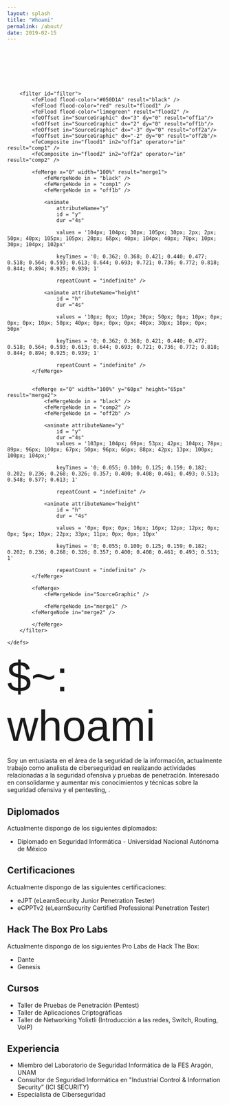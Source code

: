 ```yaml
---
layout: splash
title: "Whoami"
permalink: /about/
date: 2019-02-15
---
```

<html>
 <link rel="shortcut icon" type="image/x-icon" href="/assets/images/candado.png" />
<style>
@import "compass/css3";

@import url(https://fonts.googleapis.com/css?family=Share+Tech+Mono);



#.info {
  color: white;
  font:1em/1 sans-serif;
  text-align: center;
}

#.info a{
  color: white;
}

svg{
  width: 600px;
  height: 120px;
  display: block;
  position: relative;
  overflow: hidden; 
  margin: 0 auto;
 background:#050D1A; 
}

@media (max-width: 767.5px) {
svg{
  width: 300px;
  height: 60px;
  display: block;
  position: relative;
  overflow: hidden;
  margin: 0 auto;
 background:#050D1A;

}
}

@media (max-width: 575.5px){

svg{
  width: 300px;
  height: 60px;
  display: block;
  position: relative;
  overflow: hidden;
  margin: 0 auto;
 background:#050D1A;
 
}
}

}
</style>
<body>

<svg version="1.1" id="Ebene_1" xmlns="http://www.w3.org/2000/svg" xmlns:xlink="http://www.w3.org/1999/xlink" width="600px" height="100px" viewBox="0 0 600 100">
<style type="text/css">

<![CDATA[

	text {
		filter: url(#filter);
		fill: white;
    	font-family: 'Share Tech Mono', sans-serif;
    	font-size: 100px;
		-webkit-font-smoothing: antialiased;
		-moz-osx-font-smoothing: grayscale;
     		}
]]>
</style>
	<defs>

		<filter id="filter">
		    <feFlood flood-color="#050D1A" result="black" />
		    <feFlood flood-color="red" result="flood1" />
		    <feFlood flood-color="limegreen" result="flood2" />
			<feOffset in="SourceGraphic" dx="3" dy="0" result="off1a"/>
			<feOffset in="SourceGraphic" dx="2" dy="0" result="off1b"/>
			<feOffset in="SourceGraphic" dx="-3" dy="0" result="off2a"/>
			<feOffset in="SourceGraphic" dx="-2" dy="0" result="off2b"/>
		    <feComposite in="flood1" in2="off1a" operator="in"  result="comp1" />
		    <feComposite in="flood2" in2="off2a" operator="in" result="comp2" />

 		  	<feMerge x="0" width="100%" result="merge1">
				<feMergeNode in = "black" />
				<feMergeNode in = "comp1" />
				<feMergeNode in = "off1b" />

				<animate 
					attributeName="y" 
		    		id = "y"
		    		dur ="4s"
		    		
		    		values = '104px; 104px; 30px; 105px; 30px; 2px; 2px; 50px; 40px; 105px; 105px; 20px; 6ßpx; 40px; 104px; 40px; 70px; 10px; 30px; 104px; 102px'

		    		keyTimes = '0; 0.362; 0.368; 0.421; 0.440; 0.477; 0.518; 0.564; 0.593; 0.613; 0.644; 0.693; 0.721; 0.736; 0.772; 0.818; 0.844; 0.894; 0.925; 0.939; 1'

		    		repeatCount = "indefinite" />
 
				<animate attributeName="height" 
		    		id = "h" 
		    		dur ="4s"
		    		
		    		values = '10px; 0px; 10px; 30px; 50px; 0px; 10px; 0px; 0px; 0px; 10px; 50px; 40px; 0px; 0px; 0px; 40px; 30px; 10px; 0px; 50px'

		    		keyTimes = '0; 0.362; 0.368; 0.421; 0.440; 0.477; 0.518; 0.564; 0.593; 0.613; 0.644; 0.693; 0.721; 0.736; 0.772; 0.818; 0.844; 0.894; 0.925; 0.939; 1'

		    		repeatCount = "indefinite" />
		    </feMerge>
 			

 			<feMerge x="0" width="100%" y="60px" height="65px" result="merge2">
				<feMergeNode in = "black" />
				<feMergeNode in = "comp2" />
				<feMergeNode in = "off2b" />

				<animate attributeName="y" 
		    		id = "y"
		    		dur ="4s"
		    		values = '103px; 104px; 69px; 53px; 42px; 104px; 78px; 89px; 96px; 100px; 67px; 50px; 96px; 66px; 88px; 42px; 13px; 100px; 100px; 104px;' 

		    		keyTimes = '0; 0.055; 0.100; 0.125; 0.159; 0.182; 0.202; 0.236; 0.268; 0.326; 0.357; 0.400; 0.408; 0.461; 0.493; 0.513; 0.548; 0.577; 0.613; 1'

 		    		repeatCount = "indefinite" />
 
				<animate attributeName="height" 
		    		id = "h"
		    		dur = "4s"
					
					values = '0px; 0px; 0px; 16px; 16px; 12px; 12px; 0px; 0px; 5px; 10px; 22px; 33px; 11px; 0px; 0px; 10px'

		    		keyTimes = '0; 0.055; 0.100; 0.125; 0.159; 0.182; 0.202; 0.236; 0.268; 0.326; 0.357; 0.400; 0.408; 0.461; 0.493; 0.513;  1'
		    		 
		    		repeatCount = "indefinite" />
		    </feMerge>
			
		 	<feMerge>
 				<feMergeNode in="SourceGraphic" />	

				<feMergeNode in="merge1" /> 
 			<feMergeNode in="merge2" />

		    </feMerge>
	    </filter>

	</defs>

<g>
	<text x="0" y="100">$~: whoami</text>
</g>
</svg>
</body>
</html>


<br>

Soy un entusiasta en el área de la seguridad de la información, actualmente trabajo como analista de ciberseguridad en realizando actividades relacionadas a la seguridad ofensiva y pruebas de penetración. Interesado en consolidarme y aumentar mis conocimientos y técnicas sobre la seguridad ofensiva y el pentesting, .

## Diplomados

Actualmente dispongo de los siguientes diplomados:

- Diplomado en Seguridad Informática - Universidad Nacional Autónoma de México

## Certificaciones
Actualmente dispongo de las siguientes certificaciones:

- eJPT (eLearnSecurity Junior Penetration Tester)
- eCPPTv2 (eLearnSecurity Certified Professional Penetration Tester)

## Hack The Box Pro Labs
Actualmente dispongo de los siguientes Pro Labs de Hack The Box:
- Dante
- Genesis

## Cursos
- Taller de Pruebas de Penetración (Pentest)
- Taller de Aplicaciones Criptográficas
- Taller de Networking Yolixtli (Introducción a las redes, Switch, Routing, VoIP)

## Experiencia
- Miembro del Laboratorio de Seguridad Informática de la FES Aragón, UNAM
- Consultor de Seguridad Informática en "Industrial Control & Information Security” (ICI SECURITY)
- Especialista de Ciberseguridad 


